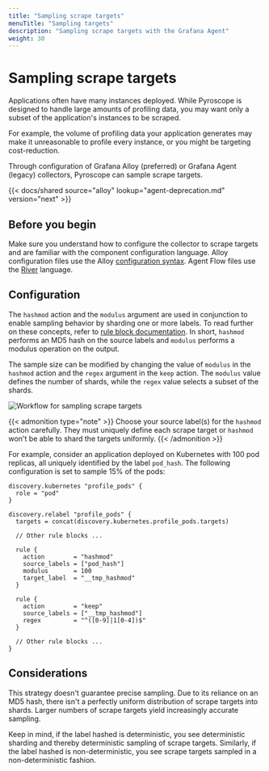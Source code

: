 ```yaml
---
title: "Sampling scrape targets"
menuTitle: "Sampling targets"
description: "Sampling scrape targets with the Grafana Agent"
weight: 30
---
```


# Sampling scrape targets

Applications often have many instances deployed. While Pyroscope is designed to handle large amounts of profiling data, you may want only a subset of the application's instances to be scraped.

For example, the volume of profiling data your application generates may make it unreasonable to profile every instance, or you might be targeting cost-reduction.

Through configuration of Grafana Alloy (preferred) or Grafana Agent (legacy) collectors, Pyroscope can sample scrape targets.

{{< docs/shared source="alloy" lookup="agent-deprecation.md" version="next" >}}

## Before you begin

Make sure you understand how to configure the collector to scrape targets and are familiar with the component configuration language.
Alloy configuration files use the Alloy [configuration syntax](https://grafana.com/docs/alloy/latest/concepts/configuration-syntax/).
Agent Flow files use the [River](https://grafana.com/docs/agent/latest/flow/concepts/config-language/) language.

## Configuration

The `hashmod` action and the `modulus` argument are used in conjunction to enable sampling behavior by sharding one or more labels. To read further on these concepts, refer to [rule block documentation](/docs/agent/latest/flow/reference/components/discovery.relabel#rule-block). In short, `hashmod` performs an MD5 hash on the source labels and `modulus` performs a modulus operation on the output.

The sample size can be modified by changing the value of `modulus` in the `hashmod` action and the `regex` argument in the `keep` action.
The `modulus` value defines the number of shards, while the `regex` value selects a subset of the shards.

![Workflow for sampling scrape targets](../sample.svg)

{{< admonition type="note" >}}
Choose your source label(s) for the `hashmod` action carefully. They must uniquely define each scrape target or `hashmod` won't be able to shard the targets uniformly.
{{< /admonition >}}

For example, consider an application deployed on Kubernetes with 100 pod replicas, all uniquely identified by the label `pod_hash`.
The following configuration is set to sample 15% of the pods:

```river
discovery.kubernetes "profile_pods" {
  role = "pod"
}

discovery.relabel "profile_pods" {
  targets = concat(discovery.kubernetes.profile_pods.targets)

  // Other rule blocks ...

  rule {
    action        = "hashmod"
    source_labels = ["pod_hash"]
    modulus       = 100
    target_label  = "__tmp_hashmod"
  }

  rule {
    action        = "keep"
    source_labels = ["__tmp_hashmod"]
    regex         = "^([0-9]|1[0-4])$"
  }

  // Other rule blocks ...
}
```

## Considerations

This strategy doesn't guarantee precise sampling.
Due to its reliance on an MD5 hash, there isn't a perfectly uniform distribution of scrape targets into shards.
Larger numbers of scrape targets yield increasingly accurate sampling.

Keep in mind, if the label hashed is deterministic, you see deterministic sharding and thereby deterministic sampling of scrape targets.
Similarly, if the label hashed is non-deterministic, you see scrape targets sampled in a non-deterministic fashion.
